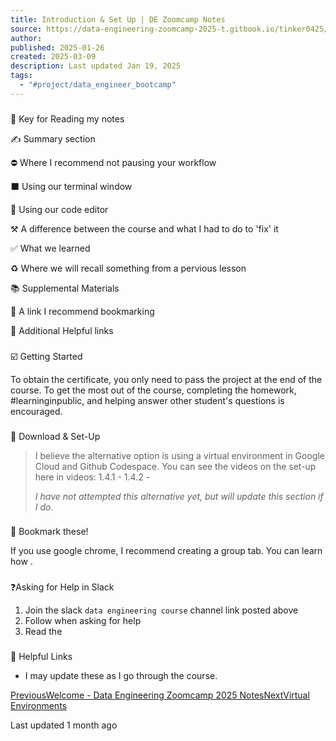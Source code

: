 ```yaml
---
title: Introduction & Set Up | DE Zoomcamp Notes
source: https://data-engineering-zoomcamp-2025-t.gitbook.io/tinker0425/introduction/introduction-and-set-up
author: 
published: 2025-01-26
created: 2025-03-09
description: Last updated Jan 19, 2025
tags:
  - "#project/data_engineer_bootcamp"
---
```

### 

🔑 Key for Reading my notes

✍️ Summary section

⛔ Where I recommend not pausing your workflow

⬛ Using our terminal window

📝 Using our code editor

⚒️ A difference between the course and what I had to do to 'fix' it

✅ What we learned

♻️ Where we will recall something from a pervious lesson

📚 Supplemental Materials

🔖 A link I recommend bookmarking

🔗 Additional Helpful links

### 

☑️ Getting Started

To obtain the certificate, you only need to pass the project at the end of the course. To get the most out of the course, completing the homework, #learninginpublic, and helping answer other student's questions is encouraged.

### 

🔽 Download & Set-Up

> I believe the alternative option is using a virtual environment in Google Cloud and Github Codespace. You can see the videos on the set-up here in videos: 1.4.1 - 1.4.2 -
> 
> *I have not attempted this alternative yet, but will update this section if I do.*

### 

🔖 Bookmark these!

If you use google chrome, I recommend creating a group tab. You can learn how .

### 

❓Asking for Help in Slack

1. Join the slack `data engineering course` channel link posted above
2. Follow when asking for help
3. Read the

### 

🔗 Helpful Links

- I may update these as I go through the course.

[PreviousWelcome - Data Engineering Zoomcamp 2025 Notes](https://data-engineering-zoomcamp-2025-t.gitbook.io/tinker0425)[NextVirtual Environments](https://data-engineering-zoomcamp-2025-t.gitbook.io/tinker0425/introduction/introduction-and-set-up/virtual-environments)

Last updated 1 month ago